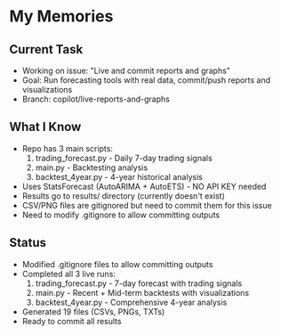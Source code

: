 # My Memories

## Current Task
- Working on issue: "Live and commit reports and graphs"
- Goal: Run forecasting tools with real data, commit/push reports and visualizations
- Branch: copilot/live-reports-and-graphs

## What I Know
- Repo has 3 main scripts:
  1. trading_forecast.py - Daily 7-day trading signals
  2. main.py - Backtesting analysis
  3. backtest_4year.py - 4-year historical analysis
- Uses StatsForecast (AutoARIMA + AutoETS) - NO API KEY needed
- Results go to results/ directory (currently doesn't exist)
- CSV/PNG files are gitignored but need to commit them for this issue
- Need to modify .gitignore to allow committing outputs

## Status
- Modified .gitignore files to allow committing outputs
- Completed all 3 live runs:
  1. trading_forecast.py - 7-day forecast with trading signals
  2. main.py - Recent + Mid-term backtests with visualizations
  3. backtest_4year.py - Comprehensive 4-year analysis
- Generated 19 files (CSVs, PNGs, TXTs)
- Ready to commit all results
